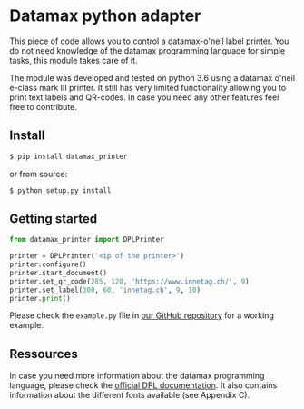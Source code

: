 # Datamax python adapter

This piece of code allows you to control a datamax-o'neil label printer. You do not need knowledge of the datamax
programming language for simple tasks, this module takes care of it.

The module was developed and tested on python 3.6 using a datamax o'neil e-class mark III printer. It still has very
limited functionality allowing you to print text labels and QR-codes. In case you need any other features feel free to
contribute.

## Install

```bash
$ pip install datamax_printer
```

or from source:

```bash
$ python setup.py install
```

## Getting started

```python
from datamax_printer import DPLPrinter

printer = DPLPrinter('<ip of the printer>')
printer.configure()
printer.start_document()
printer.set_qr_code(285, 120, 'https://www.innetag.ch/', 9)
printer.set_label(300, 60, 'innetag.ch', 9, 10)
printer.print()
```

Please check the `example.py` file in [our GitHub repository](https://github.com/inNETMonitoring/datamax-python-adapter)
for a working example.

## Ressources

In case you need more information about the datamax programming language, please check the [official DPL documentation](
https://support.honeywellaidc.com/s/article/How-To-Program-Using-The-Datamax-Programming-Language-Manual). It also
contains information about the different fonts available (see Appendix C).
